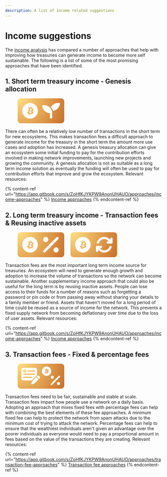 ```yaml
---
description: A list of income related suggestions
---
```


# Income suggestions

The [income analysis](https://app.gitbook.com/o/jOQu4b6VLDxaQsg2rVwG/s/ZoHfKJYKPW9AnonUHAUO/) has compared a number of approaches that help with improving how treasuries can generate income to become more self sustainable. The following is a list of some of the most promising approaches that have been identified.



## 1. Short term treasury income - Genesis allocation

<div align="left">

<figure><img src="../.gitbook/assets/income-genesis.png" alt="" width="150"><figcaption></figcaption></figure>

</div>

There can often be a relatively low number of transactions in the short term for new ecosystems. This makes transaction fees a difficult approach to generate income for the treasury in the short term the amount more use cases and adoption has increased. A genesis treasury allocation can give an ecosystem some initial funding to pay for the contribution efforts involved in making network improvements, launching new projects and growing the community. A genesis allocation is not as suitable as a long term income solution as eventually the funding will often be used to pay for contribution efforts that improve and grow the ecosystem. Relevant resources:

{% content-ref url="https://app.gitbook.com/s/ZoHfKJYKPW9AnonUHAUO/approaches/income-approaches" %}
[Income approaches](https://app.gitbook.com/s/ZoHfKJYKPW9AnonUHAUO/approaches/income-approaches)
{% endcontent-ref %}



## 2. Long term treasury income - Transaction fees & Reusing inactive assets

<div align="left">

<figure><img src="../.gitbook/assets/income-long-term.png" alt="" width="320"><figcaption></figcaption></figure>

</div>

Transaction fees are the most important long term income source for treasuries. An ecosystem will need to generate enough growth and adoption to increase the volume of transactions so the network can become sustainable. Another supplementary income approach that could also be useful for the long term is by reusing inactive assets. People can lose access to their funds for a number of reasons such as forgetting a password or pin code or from passing away without sharing your details to a family member or friend. Assets that haven't moved for a long period of time could be reused as a source of income for the network. This prevents a fixed supply network from becoming deflationary over time due to the loss of user assets. Relevant resources:

{% content-ref url="https://app.gitbook.com/s/ZoHfKJYKPW9AnonUHAUO/approaches/income-approaches" %}
[Income approaches](https://app.gitbook.com/s/ZoHfKJYKPW9AnonUHAUO/approaches/income-approaches)
{% endcontent-ref %}



## 3. Transaction fees - Fixed & percentage fees

<div align="left">

<figure><img src="../.gitbook/assets/transaction-fee-fixed-percentage.png" alt="" width="150"><figcaption></figcaption></figure>

</div>

Transaction fees need to be fair, sustainable and stable at scale. Transaction fees impact how people use a network on a daily basis. Adopting an approach that mixes fixed fees with percentage fees can help with combining the best elements of these fee approaches. A minimum fixed fee can help to protect the network from spam attacks due to the minimum cost of trying to attack the network. Percentage fees can help to ensure that the wealthiest individuals aren't given an advantage over the poorer individuals as everyone would need to pay a proportional amount in fees based on the value of the transactions they are creating. Relevant resources:

{% content-ref url="https://app.gitbook.com/s/ZoHfKJYKPW9AnonUHAUO/approaches/transaction-fee-approaches" %}
[Transaction fee approaches](https://app.gitbook.com/s/ZoHfKJYKPW9AnonUHAUO/approaches/transaction-fee-approaches)
{% endcontent-ref %}
